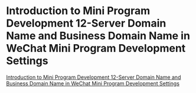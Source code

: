 # Introduction to Mini Program Development 12-Server Domain Name and Business Domain Name in WeChat Mini Program Development Settings
[Introduction to Mini Program Development 12-Server Domain Name and Business Domain Name in WeChat Mini Program Development Settings](https://aiwithcloud.com/2022/09/15/introduction_to_mini_program_development_12_server_domain_name_and_business_domain_name_in_wechat_mini_program_development_settings/)